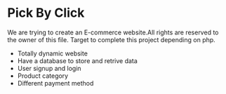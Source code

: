  <h1>Pick By Click</h1>

We are trying to create an E-commerce website.All rights are reserved to the owner of this file.
Target to complete this project depending on php.

* Totally dynamic website
* Have a database to store and retrive data
* User signup and login
* Product category
* Different payment method